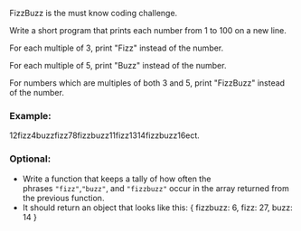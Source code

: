 FizzBuzz is the must know coding challenge. 

<!-- Part 1 -->
Write a short program that prints each number from 1 to 100 on a new line.

<!-- Part 2 -->
For each multiple of 3, print "Fizz" instead of the number.
<!-- Part 3 -->
For each multiple of 5, print "Buzz" instead of the number.
<!-- Part 4 -->
For numbers which are multiples of both 3 and 5, print "FizzBuzz" instead of the number.

### **Example:**

12fizz4buzzfizz78fizzbuzz11fizz1314fizzbuzz16ect.

### **Optional:**

- Write a function that keeps a tally of how often the phrases `"fizz"`,`"buzz"`, and `"fizzbuzz"` occur in the array returned from the previous function.
- It should return an object that looks like this:
{
    fizzbuzz: 6,
    fizz: 27,
    buzz: 14
}